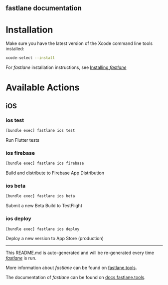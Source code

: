 fastlane documentation
----

# Installation

Make sure you have the latest version of the Xcode command line tools installed:

```sh
xcode-select --install
```

For _fastlane_ installation instructions, see [Installing _fastlane_](https://docs.fastlane.tools/#installing-fastlane)

# Available Actions

## iOS

### ios test

```sh
[bundle exec] fastlane ios test
```

Run Flutter tests

### ios firebase

```sh
[bundle exec] fastlane ios firebase
```

Build and distribute to Firebase App Distribution

### ios beta

```sh
[bundle exec] fastlane ios beta
```

Submit a new Beta Build to TestFlight

### ios deploy

```sh
[bundle exec] fastlane ios deploy
```

Deploy a new version to App Store (production)

----

This README.md is auto-generated and will be re-generated every time [_fastlane_](https://fastlane.tools) is run.

More information about _fastlane_ can be found on [fastlane.tools](https://fastlane.tools).

The documentation of _fastlane_ can be found on [docs.fastlane.tools](https://docs.fastlane.tools).
